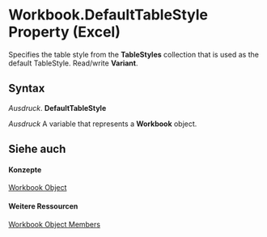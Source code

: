 
# Workbook.DefaultTableStyle Property (Excel)

Specifies the table style from the  **TableStyles** collection that is used as the default TableStyle. Read/write **Variant**.


## Syntax

 _Ausdruck_. **DefaultTableStyle**

 _Ausdruck_ A variable that represents a **Workbook** object.


## Siehe auch


#### Konzepte


[Workbook Object](8c00aa60-c974-eed3-0812-3c9625eb0d4c.md)
#### Weitere Ressourcen


[Workbook Object Members](http://msdn.microsoft.com/library/dce102a3-25de-3ff4-2ce5-bc56e08baca7%28Office.15%29.aspx)